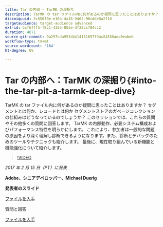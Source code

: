 ```yaml
---
title: Tar の内部 – TarMK の深掘り
description: TarMK の tar ファイル内に何があるのか疑問に思ったことはありますか？ セグメントとは何か、レコードとは何か セグメントストアのガベージコレクションの仕組みはどうなっているのでしょうか？ このセッションでは、こうした質問やその他多くの質問に回答します。
discoiquuid: 3c650f0e-e16b-4a18-9462-90cdde8a2f10
targetaudience: target-audience advanced
exl-id: bcf64ff5-f8c1-4355-803e-df22cc784cc2
duration: 4071
source-git-commit: 9a297cda953d4414131657f9ac84580aea0eabeb
workflow-type: tm+mt
source-wordcount: '164'
ht-degree: 0%

---
```


# Tar の内部へ：TarMK の深掘り{#into-the-tar-pit-a-tarmk-deep-dive}

TarMK の tar ファイル内に何があるのか疑問に思ったことはありますか？ セグメントとは何か、レコードとは何か セグメントストアのガベージコレクションの仕組みはどうなっているのでしょうか？ このセッションでは、これらの質問やその他多くの質問に回答します。 TarMK の内部動作、必要システム構成およびパフォーマンス特性を明らかにします。 これにより、参加者は一般的な問題の原因をより深く理解し診断できるようになります。また、診断とデバッグのためのツールやテクニックも紹介します。 最後に、現在取り組んでいる新機能と機能強化について紹介します。

>[!VIDEO](https://video.tv.adobe.com/v/19138/?quality=9)

*2017 年 2 月 15 日（PT）に発表*

**Adobe、シニアデベロッパー、Michael Duerig**

**発表者のスライド**

[ファイルを入手](assets/aem-gems-tarmk-deep-dive.pptx)

質問と回答

[ファイルを入手](assets/aem-gems-qandas-tarmk-deep-dive.pdf)
<!--
[Get back to the Overview](https://helpx.adobe.com/experience-manager/kt/eseminars/gems/aem-index.html)
-->
